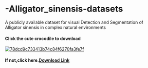 # -Alligator_sinensis-datasets
A publicly available dataset for visual Detection and Segmentation of Alligator sinensis in complex natural environments
#### Click the cute crocodile to download
[![78dcd9c733413b74c84f6270fa3fe7f](https://github.com/Ap1rate/-Alligator_sinensis-datasets/assets/107412066/92675716-a5ef-4070-832b-8cc6cd1fe59c)](https://drive.google.com/file/d/1CsL3lZkf927yPItMYKMOfuFpHWDwqQ2k/view?usp=sharing)



#### If not,click here.[Download Link](https://drive.google.com/file/d/1CsL3lZkf927yPItMYKMOfuFpHWDwqQ2k/view?usp=sharing)
